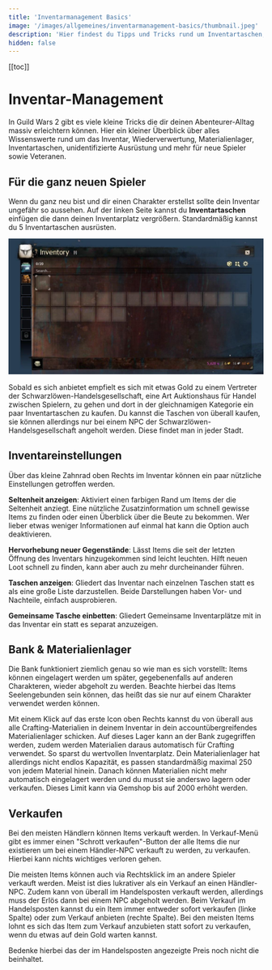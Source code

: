 ```yaml
---
title: 'Inventarmanagement Basics'
image: '/images/allgemeines/inventarmanagement-basics/thumbnail.jpeg'
description: 'Hier findest du Tipps und Tricks rund um Inventartaschen, Schrottitems und Wiederverwertung.'
hidden: false
---
```


[[toc]]

# Inventar-Management

In Guild Wars 2 gibt es viele kleine Tricks die dir deinen Abenteurer-Alltag massiv erleichtern können. Hier ein kleiner Überblick über alles Wissenswerte rund um das Inventar, Wiederverwertung, Materialienlager, Inventartaschen, unidentifizierte Ausrüstung und mehr für neue Spieler sowie Veteranen. 

## Für die ganz neuen Spieler

Wenn du ganz neu bist und dir einen Charakter erstellst sollte dein Inventar ungefähr so aussehen. Auf der linken Seite kannst du **Inventartaschen** einfügen die dann deinen Inventarplatz vergrößern. Standardmäßig kannst du 5 Inventartaschen ausrüsten.

![Leeres Inventar](/images/allgemeines/inventarmanagement-basics/empty-inventory.jpeg "Inventar eines neuen Charakters")

Sobald es sich anbietet empfielt es sich mit etwas Gold zu einem Vertreter der Schwarzlöwen-Handelsgesellschaft, eine Art Auktionshaus für Handel zwischen Spielern, zu gehen und dort in der gleichnamigen Kategorie ein paar Inventartaschen zu kaufen. Du kannst die Taschen von überall kaufen, sie können allerdings nur bei einem NPC der Schwarzlöwen-Handelsgesellschaft angeholt werden. Diese findet man in jeder Stadt.

## Inventareinstellungen

Über das kleine Zahnrad oben Rechts im Inventar können ein paar nützliche Einstellungen getroffen werden.

**Seltenheit anzeigen**: Aktiviert einen farbigen Rand um Items der die Seltenheit anziegt. Eine nützliche Zusatzinformation um schnell gewisse Items zu finden oder einen Überblick über die Beute zu bekommen. Wer lieber etwas weniger Informationen auf einmal hat kann die Option auch deaktivieren.

**Hervorhebung neuer Gegenstände**: Lässt Items die seit der letzten Öffnung des Inventars hinzugekommen sind leicht leuchten. Hilft neuen Loot schnell zu finden, kann aber auch zu mehr durcheinander führen.

**Taschen anzeigen**: Gliedert das Inventar nach einzelnen Taschen statt es als eine große Liste darzustellen. Beide Darstellungen haben Vor- und Nachteile, einfach ausprobieren.

**Gemeinsame Tasche einbetten**: Gliedert Gemeinsame Inventarplätze mit in das Inventar ein statt es separat anzuzeigen.

## Bank & Materialienlager

Die Bank funktioniert ziemlich genau so wie man es sich vorstellt: Items können eingelagert werden um später, gegebenenfalls auf anderen Charakteren, wieder abgeholt zu werden. Beachte hierbei das Items Seelengebunden sein können, das heißt das sie nur auf einem Charakter verwendet werden können.

Mit einem Klick auf das erste Icon oben Rechts kannst du von überall aus alle Crafting-Materialien in deinem Inventar in dein accountübergreifendes Materialienlager schicken. Auf dieses Lager kann an der Bank zugegriffen werden, zudem werden Materialien daraus automatisch für Crafting verwendet. So sparst du wertvollen Inventarplatz. Dein Materialienlager hat allerdings nicht endlos Kapazität, es passen standardmäßig maximal 250 von jedem Material hinein. Danach können Materialien nicht mehr automatisch eingelagert werden und du musst sie anderswo lagern oder verkaufen. Dieses Limit kann via Gemshop bis auf 2000 erhöht werden.

## Verkaufen 

Bei den meisten Händlern können Items verkauft werden. In Verkauf-Menü gibt es immer einen "Schrott verkaufen"-Button der alle Items die nur existieren um bei einem Händler-NPC verkauft zu werden, zu verkaufen. Hierbei kann nichts wichtiges verloren gehen. 

Die meisten Items können auch via Rechtsklick im <tooltip text="Handelsposten" title="Schwarzlöwen-Handelsgesellschaft"> an andere Spieler verkauft werden. Meist ist dies lukrativer als ein Verkauf an einen Händler-NPC. Zudem kann von überall im Handelsposten verkauft werden, allerdings muss der Erlös dann bei einem NPC abgeholt werden. Beim Verkauf im Handelsposten kannst du ein Item immer entweder sofort verkaufen (linke Spalte) oder zum Verkauf anbieten (rechte Spalte). Bei den meisten Items lohnt es sich das Item zum Verkauf anzubieten statt sofort zu verkaufen, wenn du etwas auf dein Gold warten kannst. 

Bedenke hierbei das der im Handelsposten angezeigte Preis noch nicht die <tooltip text="Handelspostengebühr von 15%" title="5% Listengebühr, bei Verkauf 10% Transaktionsgebühr"> beinhaltet.
  
<alert color="red" icon="❗" text="Dieser Artikel ist noch in Arbeit! Der Rest folgt bald.">
